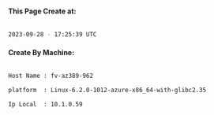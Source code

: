 
   
#### This Page Create at:

```bash

2023-09-28 - 17:25:39 UTC

```

#### Create By Machine:

```bash

Host Name : fv-az389-962

platform  : Linux-6.2.0-1012-azure-x86_64-with-glibc2.35

Ip Local  : 10.1.0.59

```

